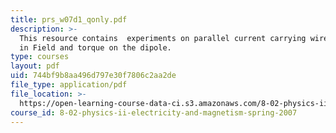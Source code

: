 ```yaml
---
title: prs_w07d1_qonly.pdf
description: >-
  This resource contains  experiments on parallel current carrying wires, Dipole
  in Field and torque on the dipole.
type: courses
layout: pdf
uid: 744bf9b8aa496d797e30f7806c2aa2de
file_type: application/pdf
file_location: >-
  https://open-learning-course-data-ci.s3.amazonaws.com/8-02-physics-ii-electricity-and-magnetism-spring-2007/744bf9b8aa496d797e30f7806c2aa2de_prs_w07d1_qonly.pdf
course_id: 8-02-physics-ii-electricity-and-magnetism-spring-2007
---
```

